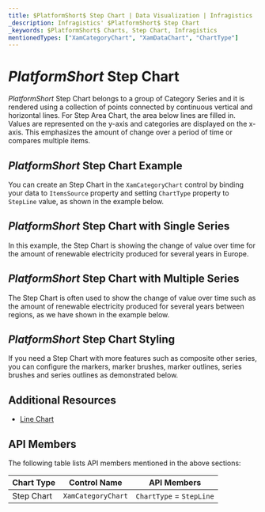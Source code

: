 ```yaml
---
title: $PlatformShort$ Step Chart | Data Visualization | Infragistics
_description: Infragistics' $PlatformShort$ Step Chart
_keywords: $PlatformShort$ Charts, Step Chart, Infragistics
mentionedTypes: ["XamCategoryChart", "XamDataChart", "ChartType"]
---
```

# $PlatformShort$ Step Chart

$PlatformShort$ Step Chart belongs to a group of Category Series and it is rendered using a collection of points connected by continuous vertical and horizontal lines. For Step Area Chart, the area below lines are filled in. Values are represented on the y-axis and categories are displayed on the x-axis. This emphasizes the amount of change over a period of time or compares multiple items.

## $PlatformShort$ Step Chart Example

You can create an Step Chart in the `XamCategoryChart` control by binding your data to `ItemsSource` property and setting `ChartType` property to `StepLine` value, as shown in the example below.

<code-view style="height: 600px"
           data-demos-base-url="{environment:dvDemosBaseUrl}"
           iframe-src="{environment:dvDemosBaseUrl}/charts/category-chart-step-line-with-legend"
           alt="$PlatformShort$ Step Line Chart with Legend" >
</code-view>

<div class="divider--half"></div>

## $PlatformShort$ Step Chart with Single Series

In this example, the Step Chart is showing the change of value over time for the amount of renewable electricity produced for several years in Europe.

<code-view style="height: 600px"
           data-demos-base-url="{environment:dvDemosBaseUrl}"
           iframe-src="{environment:dvDemosBaseUrl}/charts/category-chart-step-line-single-source"
           alt="$PlatformShort$ Step Line Chart with Single Source" >
</code-view>

<div class="divider--half"></div>

## $PlatformShort$ Step Chart with Multiple Series

The Step Chart is often used to show the change of value over time such as the amount of renewable electricity produced for several years between regions, as we have shown in the example below.


<code-view style="height: 600px"
           data-demos-base-url="{environment:dvDemosBaseUrl}"
           iframe-src="{environment:dvDemosBaseUrl}/charts/category-chart-step-line-multiple-sources"
           alt="$PlatformShort$ Step Line Chart with Multiple Sources" >
</code-view>

<div class="divider--half"></div>

## $PlatformShort$ Step Chart Styling

If you need a Step Chart with more features such as composite other series, you can configure the markers, marker brushes, marker outlines, series brushes and series outlines as demonstrated below.


<code-view style="height: 600px"
           data-demos-base-url="{environment:dvDemosBaseUrl}"
           iframe-src="{environment:dvDemosBaseUrl}/charts/category-chart-step-line-styling"
           alt="$PlatformShort$ Styling Step Line Chart" >
</code-view>

<div class="divider--half"></div>

## Additional Resources
- [Line Chart](line-chart.md)

## API Members

The following table lists API members mentioned in the above sections:

Chart Type                  | Control Name   | API Members
----------------------------|----------------|------------------------
Step Chart                  | `XamCategoryChart` | `ChartType` = `StepLine`



